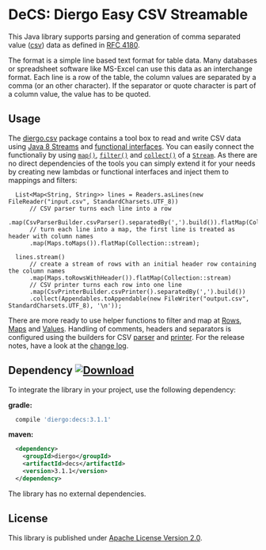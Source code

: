 # DeCS: Diergo Easy CSV Streamable

This Java library supports parsing and generation of comma separated value
([csv](https://en.wikipedia.org/wiki/Comma-separated_values)) data as defined
in [RFC 4180](http://tools.ietf.org/html/rfc4180).

The format is a simple line based text format for table data. Many databases
or spreadsheet software like MS-Excel can use this data as an interchange
format. Each line is a row of the table, the column values are separated by a
comma (or an other character). If the separator or quote character is part of
a column value, the value has to be quoted.


Usage
-----

The [diergo.csv](src/main/java/diergo/csv) package contains a tool box to read and write
CSV data using [Java 8 Streams](https://docs.oracle.com/javase/8/docs/api/java/util/stream/package-summary.html)
and [functional interfaces](https://docs.oracle.com/javase/8/docs/api/java/lang/FunctionalInterface.html).
You can easily connect the functionaliy by using
[`map()`](https://docs.oracle.com/javase/8/docs/api/java/util/stream/Stream.html#map-java.util.function.Function-),
[`filter()`](https://docs.oracle.com/javase/8/docs/api/java/util/stream/Stream.html#filter-java.util.function.Predicate-)
and [`collect()`](https://docs.oracle.com/javase/8/docs/api/java/util/stream/Stream.html#collect-java.util.stream.Collector-)
of a [`Stream`](https://docs.oracle.com/javase/8/docs/api/java/util/stream/Stream.html).
As there are no direct dependencies of the tools you can simply extend it for
your needs by creating new lambdas or functional interfaces and inject them to
mappings and filters:

```
  List<Map<String, String>> lines = Readers.asLines(new FileReader("input.csv", StandardCharsets.UTF_8))
      // CSV parser turns each line into a row
      .map(CsvParserBuilder.csvParser().separatedBy(',').build()).flatMap(Collection::stream)
      // turn each line into a map, the first line is treated as header with column names
      .map(Maps.toMaps()).flatMap(Collection::stream);

  lines.stream()
      // create a stream of rows with an initial header row containing the column names
      .map(Maps.toRowsWithHeader()).flatMap(Collection::stream)
      // CSV printer turns each row into one line
      .map(CsvPrinterBuilder.csvPrinter().separatedBy(',').build())
      .collect(Appendables.toAppendable(new FileWriter("output.csv", StandardCharsets.UTF_8), '\n'));
```

There are more ready to use helper functions to filter and map at [Rows](src/main/java/diergo/csv/Rows.java), [Maps](src/main/java/diergo/csv/Maps.java) and [Values](src/main/java/diergo/csv/Values.java).
Handling of comments, headers and separators is configured using the builders for CSV [parser](src/main/java/diergo/csv/CsvParserBuilder.java) and [printer](src/main/java/diergo/csv/CsvPrinterBuilder.java).
For the release notes, have a look at the [change log](CHANGELOG.md).


Dependency [![Download](https://api.bintray.com/packages/aburmeis/maven/decs/images/download.svg)](https://bintray.com/aburmeis/maven/decs/_latestVersion)
----------------------------------------------------------------------------------------------------------------------------------------------------------

To integrate the library in your project, use the following dependency:

**gradle:**

```gradle
  compile 'diergo:decs:3.1.1'
```

**maven:**
```xml
  <dependency>
    <groupId>diergo</groupId>
    <artifactId>decs</artifactId>
    <version>3.1.1</version>
  </dependency>
```

The library has no external dependencies.

License
-------

This library is published under [Apache License Version 2.0](LICENSE).